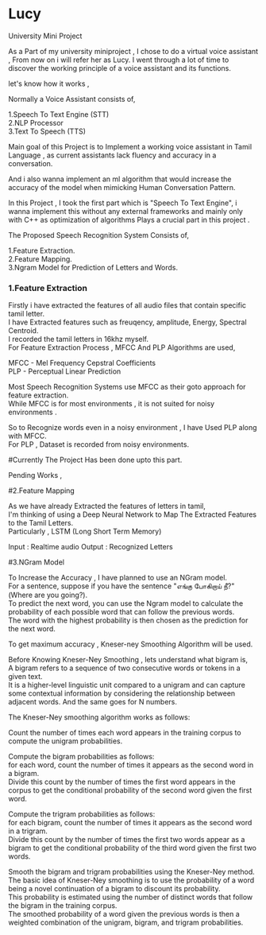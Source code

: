 # Lucy
University Mini Project

As a Part of my university miniproject , I chose to do a virtual voice assistant , 
From now on i will refer her as Lucy.
I went through a lot of time to discover the working principle of a voice assistant and its functions.

let's know how it works , 

Normally a Voice Assistant consists of,

1.Speech To Text Engine (STT)<br>
2.NLP Processor<br>
3.Text To Speech (TTS)<br>

Main goal of this Project is to Implement a working voice assistant in Tamil Language , as current assistants lack fluency and accuracy in a conversation.<br>

And i also wanna implement an ml algorithm that would increase the accuracy of the model when mimicking Human Conversation Pattern.<br>

In this Project , I took the first part which is "Speech To Text Engine", i wanna implement this without any external frameworks and mainly only with C++ as optimization of algorithms Plays a crucial part in this project .<br>

The Proposed Speech Recognition System Consists of, <br>

1.Feature Extraction.<br>
2.Feature Mapping.<br>
3.Ngram Model for Prediction of Letters and Words.<br>



<h3>1.Feature Extraction</h3>

Firstly i have extracted the features of all audio files that contain specific tamil letter.<br>
I have Extracted features such as freuqency, amplitude, Energy, Spectral Centroid. <br>
I recorded the tamil letters in 16khz myself.<br>
For Feature Extraction Process , MFCC And PLP Algorithms are used,<br>

MFCC - Mel Frequency Cepstral Coefficients<br>
PLP - Perceptual Linear Prediction<br>

Most Speech Recognition Systems use MFCC as their goto approach for feature extraction.<br>
While MFCC is for most environments , it is not suited for noisy environments .<br>

So to Recognize words even in a noisy environment , I have Used PLP along with MFCC.<br>
For PLP , Dataset is recorded from noisy environments.<br>

#Currently The Project Has been done upto this part.

Pending Works , 

#2.Feature Mapping

As we have already Extracted the features of letters in tamil,<br>
I'm thinking of using a Deep Neural Network to Map The Extracted Features to the Tamil Letters.<br>
Particularly , LSTM (Long Short Term Memory)<br>

Input : Realtime audio
Output : Recognized Letters

#3.NGram Model<br>

To Increase the Accuracy  , I have planned to use an NGram model.<br>
For a sentence, suppose if you have the sentence "எங்கு போகிறாய் நீ?" (Where are you going?). <br>
To predict the next word, you can use the Ngram model to calculate the probability of each possible word that can follow the previous words.<br>
The word with the highest probability is then chosen as the prediction for the next word.<br>

To get maximum accuracy , Kneser-ney Smoothing Algorithm will be used.<br>

Before Knowing Kneser-Ney Smoothing ,  lets understand what bigram is,<br>
A bigram refers to a sequence of two consecutive words or tokens in a given text. <br>
It is a higher-level linguistic unit compared to a unigram and can capture some contextual information by considering the relationship between adjacent words.
And the same goes for N numbers.<br>

The Kneser-Ney smoothing algorithm works as follows:<br>

Count the number of times each word appears in the training corpus to compute the unigram probabilities.<br>

Compute the bigram probabilities as follows:<br>
for each word, count the number of times it appears as the second word in a bigram. <br>
Divide this count by the number of times the first word appears in the corpus to get the conditional probability of the second word given the first word.<br>

Compute the trigram probabilities as follows:<br>
for each bigram, count the number of times it appears as the second word in a trigram. <br>
Divide this count by the number of times the first two words appear as a bigram to get the conditional probability of the third word given the first two words.<br>

Smooth the bigram and trigram probabilities using the Kneser-Ney method. <br>
The basic idea of Kneser-Ney smoothing is to use the probability of a word being a novel continuation of a bigram to discount its probability. <br>
This probability is estimated using the number of distinct words that follow the bigram in the training corpus.<br>
The smoothed probability of a word given the previous words is then a weighted combination of the unigram, bigram, and trigram probabilities.<br>

